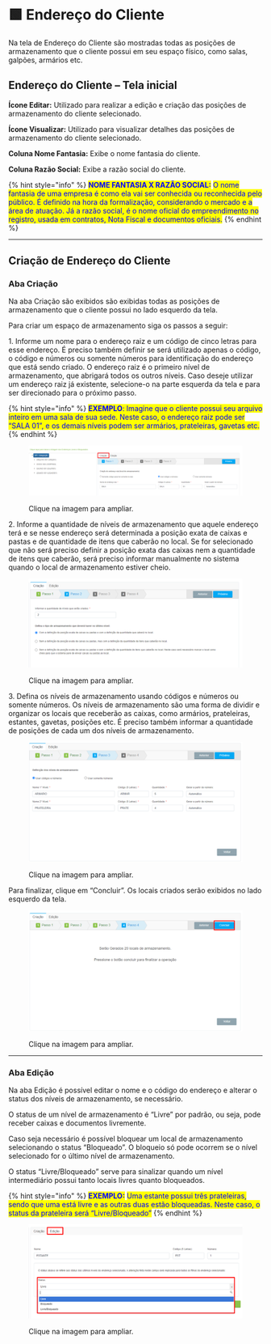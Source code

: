 # 🟩 Endereço do Cliente

Na tela de Endereço do Cliente são mostradas todas as posições de armazenamento que o cliente possui em seu espaço físico, como salas, galpões, armários etc.&#x20;

## Endereço do Cliente – Tela inicial&#x20;

**Ícone Editar:** Utilizado para realizar a edição e criação das posições de armazenamento do cliente selecionado. &#x20;

**Ícone Visualizar:** Utilizado para visualizar detalhes das posições de armazenamento do cliente selecionado.&#x20;

**Coluna Nome Fantasia:** Exibe o nome fantasia do cliente.&#x20;

**Coluna Razão Social:** Exibe a razão social do cliente.&#x20;

{% hint style="info" %}
<mark style="color:blue;">**NOME FANTASIA X RAZÃO SOCIAL:**</mark> <mark style="color:blue;"></mark><mark style="color:blue;">O nome fantasia de uma empresa é como ela vai ser conhecida ou reconhecida pelo público. É definido na hora da formalização, considerando o mercado e a área de atuação. Já a razão social, é o nome oficial do empreendimento no registro, usada em contratos, Nota Fiscal e documentos oficiais.</mark>&#x20;
{% endhint %}

***

## Criação de Endereço do Cliente&#x20;

### Aba Criação&#x20;

Na aba Criação são exibidos são exibidas todas as posições de armazenamento que o cliente possui no lado esquerdo da tela.&#x20;

Para criar um espaço de armazenamento siga os passos a seguir: &#x20;

1\.  Informe um nome para o endereço raiz e um código de cinco letras para esse endereço. É preciso também definir se será utilizado apenas o código, o código e números ou somente números para identificação do endereço que está sendo criado. O endereço raiz é o primeiro nível de armazenamento, que abrigará todos os outros níveis. Caso deseje utilizar um endereço raiz já existente, selecione-o na parte esquerda da tela e para ser direcionado para o próximo passo.&#x20;

{% hint style="info" %}
<mark style="color:blue;">**EXEMPLO**</mark><mark style="color:blue;">: Imagine que o cliente possui seu arquivo inteiro em uma sala de sua sede. Neste caso, o endereço raiz pode ser “SALA 01”, e os demais níveis podem ser armários, prateleiras, gavetas etc.</mark> &#x20;
{% endhint %}

<figure><img src="../.gitbook/assets/endereco19.png" alt=""><figcaption><p>Clique na imagem para ampliar.</p></figcaption></figure>

2\. Informe a quantidade de níveis de armazenamento que aquele endereço terá e se nesse endereço será determinada a posição exata de caixas e pastas e de quantidade de itens que caberão no local. Se for selecionado que não será preciso definir a posição exata das caixas nem a quantidade de itens que caberão, será preciso informar manualmente no sistema quando o local de armazenamento estiver cheio. &#x20;

<figure><img src="../.gitbook/assets/endereco20.png" alt=""><figcaption><p>Clique na imagem para ampliar.</p></figcaption></figure>

3\. Defina os níveis de armazenamento usando códigos e números ou somente números. Os níveis de armazenamento são uma forma de dividir e organizar os locais que receberão as caixas, como armários, prateleiras, estantes, gavetas, posições etc. É preciso também informar a quantidade de posições de cada um dos níveis de armazenamento.&#x20;

<figure><img src="../.gitbook/assets/endereco21.png" alt=""><figcaption><p>Clique na imagem para ampliar.</p></figcaption></figure>

Para finalizar, clique em “Concluir”. Os locais criados serão exibidos no lado esquerdo da tela. &#x20;

<figure><img src="../.gitbook/assets/endereco22.png" alt=""><figcaption><p>Clique na imagem para ampliar.</p></figcaption></figure>

***

### Aba Edição&#x20;

Na aba Edição é possível editar o nome e o código do endereço e alterar o status dos níveis de armazenamento, se necessário.  &#x20;

O status de um nível de armazenamento é “Livre” por padrão, ou seja, pode receber caixas e documentos livremente. &#x20;

Caso seja necessário é possível bloquear um local de armazenamento selecionando o status “Bloqueado”. O bloqueio só pode ocorrem se o nível selecionado for o último nível de armazenamento.&#x20;

O status “Livre/Bloqueado” serve para sinalizar quando um nível intermediário possui tanto locais livres quanto bloqueados.&#x20;

{% hint style="info" %}
<mark style="color:blue;">**EXEMPLO:**</mark> <mark style="color:blue;"></mark><mark style="color:blue;">Uma estante possui três prateleiras, sendo que uma está livre e as outras duas estão bloqueadas. Neste caso, o status da prateleira será “Livre/Bloqueado”</mark>&#x20;
{% endhint %}

<figure><img src="../.gitbook/assets/endereco23.png" alt=""><figcaption><p>Clique na imagem para ampliar.</p></figcaption></figure>
